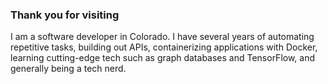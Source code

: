 
### Thank you for visiting

I am a software developer in Colorado. I have several years of automating repetitive tasks, building out APIs, containerizing applications with Docker, learning cutting-edge tech such as graph databases and TensorFlow, and generally being a tech nerd.
